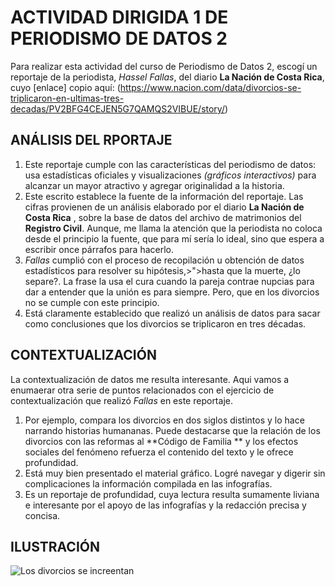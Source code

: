 # ACTIVIDAD DIRIGIDA 1 DE PERIODISMO DE DATOS 2

Para realizar esta actividad del curso de Periodismo de Datos 2, escogí un reportaje de la periodista, *Hassel Fallas*,  del diario **La Nación de Costa Rica**, cuyo [enlace] copio aquí: (https://www.nacion.com/data/divorcios-se-triplicaron-en-ultimas-tres-decadas/PV2BFG4CEJEN5G7QAMQS2VIBUE/story/)

##  ANÁLISIS DEL RPORTAJE

1. Este reportaje cumple con las características del periodismo de datos: usa estadísticas oficiales y visualizaciones *(gráficos interactivos)* para alcanzar un mayor atractivo y agregar originalidad a la historia. 
2. Este escrito establece la fuente de la información del reportaje. Las cifras provienen de un análisis elaborado por el diario **La Nación de Costa Rica** , sobre la base de datos del archivo de matrimonios del **Registro Civil**.  Aunque, me llama la atención que la periodista no coloca desde el principio la fuente, que para mí sería lo ideal, sino que espera a escribir once párrafos para hacerlo.
3. *Fallas* cumplió con el proceso de recopilación u obtención de datos estadísticos para resolver su hipótesis,>">hasta que la muerte, ¿lo separe?. La frase la usa el cura cuando la pareja contrae nupcias para dar a entender que la unión es para siempre.  Pero, que en los divorcios no se cumple con este principio. 
4.  Está claramente establecido que realizó un análisis de datos para sacar como conclusiones  que los divorcios se triplicaron en tres décadas. 

## CONTEXTUALIZACIÓN

La contextualización de datos me resulta interesante.  Aqui vamos a enumaerar otra serie de puntos relacionados con el ejercicio de contextualización que realizó *Fallas* en este reportaje. 
1.  Por ejemplo, compara los divorcios en dos siglos distintos y lo hace narrando historias humananas.  Puede destacarse que la relación de los divorcios con las reformas al  **Código de Familia **  y los efectos sociales del fenómeno refuerza el contenido del texto y le ofrece profundidad. 
2. Está muy bien presentado el material gráfico.  Logré navegar y digerir sin complicaciones la información compilada en las infografías.
3.  Es un reportaje de profundidad, cuya lectura resulta sumamente liviana e interesante por el apoyo de las infografías y la redacción precisa y concisa. 

## ILUSTRACIÓN
![Los divorcios se increentan](https://www.istockphoto.com/es/fotos/divorcio)
